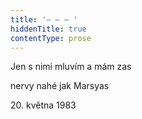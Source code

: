 ```yaml
---
title: '– – – '
hiddenTitle: true
contentType: prose
---
```


Jen s nimi mluvím a mám zas

nervy nahé jak Marsyas

20\. května 1983
